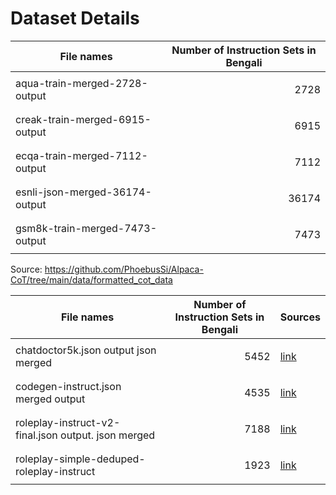 # Dataset Details
| File names | Number of Instruction Sets in Bengali |
|---|---|
| aqua-train-merged-2728-output  |<p align = "right"> 2728</p>|
| creak-train-merged-6915-output |<p align = "right"> 6915</p>|
| ecqa-train-merged-7112-output  |<p align = "right"> 7112</p>|
| esnli-json-merged-36174-output |<p align = "right"> 36174</p>|
| gsm8k-train-merged-7473-output |<p align = "right"> 7473</p>|

Source: https://github.com/PhoebusSi/Alpaca-CoT/tree/main/data/formatted_cot_data

| File names | Number of Instruction Sets in Bengali | Sources |
|---|---|---|
| chatdoctor5k.json output json merged |<p align = "right"> 5452</p>| [link](https://github.com/Kent0n-Li/ChatDoctor/blob/main/chatdoctor5k.json) |
| codegen-instruct.json merged output  |<p align = "right"> 4535</p>| [link](https://github.com/teknium1/GPTeacher/tree/main/Codegen)|
| roleplay-instruct-v2-final.json output. json merged  |<p align = "right"> 7188</p>| [link](https://github.com/teknium1/GPTeacher/tree/main/Roleplay%20Supplemental)|
| roleplay-simple-deduped-roleplay-instruct  |<p align = "right"> 1923</p>| [link](https://github.com/teknium1/GPTeacher/blob/main/Roleplay/roleplay-simple-deduped-roleplay-instruct.json)|


